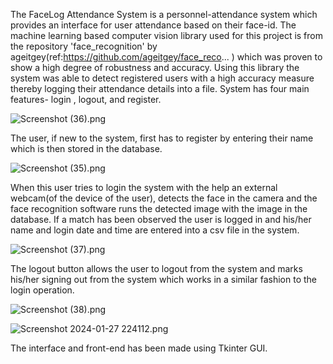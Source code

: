 The FaceLog Attendance System is a personnel-attendance system which provides an interface for user attendance based on their face-id.
The machine learning based computer vision library used for this project is from the repository 'face_recognition' by ageitgey(ref:https://github.com/ageitgey/face_reco... ) which was proven to show a high degree of robustness and accuracy. Using this library the system was able to detect registered users with a high accuracy measure thereby logging their attendance details into a file. System has four main features- login , logout, and register.

![Screenshot (36).png](..%2F..%2FPictures%2FScreenshots%2FScreenshot%20%2836%29.png)

The user, if new to the system, first has to register by entering their name which is then stored in the database.  

![Screenshot (35).png](..%2F..%2FPictures%2FScreenshots%2FScreenshot%20%2835%29.png)

When this user tries to login the system with the help an external webcam(of the device of the user), detects the face in the camera and the face recognition software runs the detected image with the image in the database. If a match has been observed the user is logged in and his/her name and login date and time are entered into a csv file in the system.

![Screenshot (37).png](..%2F..%2FPictures%2FScreenshots%2FScreenshot%20%2837%29.png)

The logout button allows the user to logout from the system and marks his/her signing out from the system which works in a similar fashion to the login operation.

![Screenshot (38).png](..%2F..%2FPictures%2FScreenshots%2FScreenshot%20%2838%29.png)

![Screenshot 2024-01-27 224112.png](..%2F..%2FPictures%2FScreenshots%2FScreenshot%202024-01-27%20224112.png)

The interface and front-end has been made using Tkinter GUI. 



